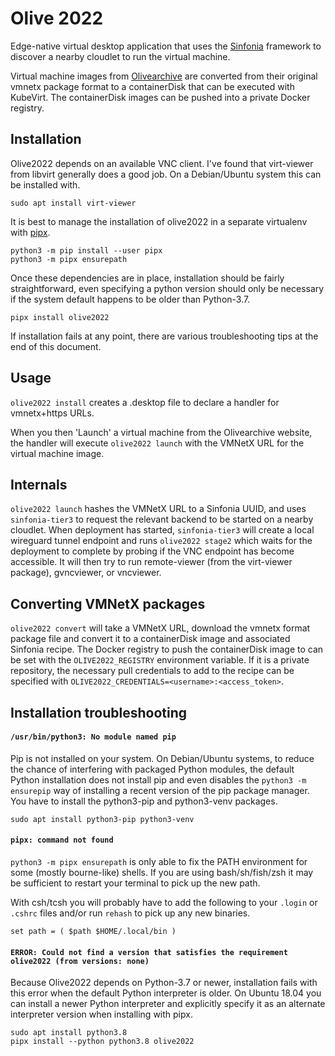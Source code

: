 # Olive 2022

Edge-native virtual desktop application that uses the
[Sinfonia](https://github.com/cmusatyalab/sinfonia) framework to discover a
nearby cloudlet to run the virtual machine.

Virtual machine images from [Olivearchive](https://olivearchive.org) are
converted from their original vmnetx package format to a containerDisk
that can be executed with KubeVirt. The containerDisk images can be pushed into
a private Docker registry.


## Installation

Olive2022 depends on an available VNC client. I've found that virt-viewer from
libvirt generally does a good job. On a Debian/Ubuntu system this can be
installed with.

```
sudo apt install virt-viewer
```

It is best to manage the installation of olive2022 in a separate virtualenv with
[pipx](https://pypa.github.io/pipx/installation/).

```
python3 -m pip install --user pipx
python3 -m pipx ensurepath
```

Once these dependencies are in place, installation should be fairly
straightforward, even specifying a python version should only be necessary if
the system default happens to be older than Python-3.7.

```
pipx install olive2022
```

If installation fails at any point, there are various troubleshooting tips at
the end of this document.


## Usage

`olive2022 install` creates a .desktop file to declare a handler for
vmnetx+https URLs.

When you then 'Launch' a virtual machine from the Olivearchive website, the
handler will execute `olive2022 launch` with the VMNetX URL for the virtual
machine image.


## Internals

`olive2022 launch` hashes the VMNetX URL to a Sinfonia UUID, and uses
`sinfonia-tier3` to request the relevant backend to be started on a nearby
cloudlet. When deployment has started, `sinfonia-tier3` will create a local
wireguard tunnel endpoint and runs `olive2022 stage2` which waits for the
deployment to complete by probing if the VNC endpoint has become accessible.
It will then try to run remote-viewer (from the virt-viewer package),
gvncviewer, or vncviewer.


## Converting VMNetX packages

`olive2022 convert` will take a VMNetX URL, download the vmnetx format package
file and convert it to a containerDisk image and associated Sinfonia recipe.
The Docker registry to push the containerDisk image to can be set with the
`OLIVE2022_REGISTRY` environment variable. If it is a private repository, the
necessary pull credentials to add to the recipe can be specified with
`OLIVE2022_CREDENTIALS=<username>:<access_token>`.


## Installation troubleshooting

#### `/usr/bin/python3: No module named pip`

Pip is not installed on your system. On Debian/Ubuntu systems, to reduce the
chance of interfering with packaged Python modules, the default Python
installation does not install pip and even disables the `python3 -m ensurepip`
way of installing a recent version of the pip package manager. You have to
install the python3-pip and python3-venv packages.

```
sudo apt install python3-pip python3-venv
```

#### `pipx: command not found`

`python3 -m pipx ensurepath` is only able to fix the PATH environment for
some (mostly bourne-like) shells. If you are using bash/sh/fish/zsh it may be
sufficient to restart your terminal to pick up the new path.

With csh/tcsh you will probably have to add the following to your `.login` or
`.cshrc` files and/or run `rehash` to pick up any new binaries.

```
set path = ( $path $HOME/.local/bin )
```

#### `ERROR: Could not find a version that satisfies the requirement olive2022 (from versions: none)`

Because Olive2022 depends on Python-3.7 or newer, installation fails with this
error when the default Python interpreter is older. On Ubuntu 18.04 you can
install a newer Python interpreter and explicitly specify it as an alternate
interpreter version when installing with pipx.

```
sudo apt install python3.8
pipx install --python python3.8 olive2022
```
